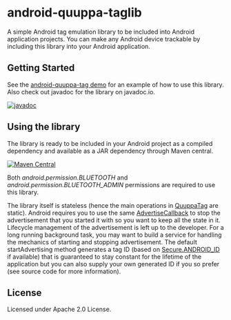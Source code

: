 # android-quuppa-taglib

A simple Android tag emulation library to be included into Android application projects. You can make any Android device trackable by including this library into your Android application.

## Getting Started

See the [android-quuppa-tag demo](https://github.com/quuppalabs/demo-android-quuppa-tag) for an example of how to use this library. Also check out javadoc for the library on javadoc.io.

[![javadoc](https://javadoc.io/badge2/com.quuppa/android-quuppa-taglib/javadoc.svg)](https://javadoc.io/doc/com.quuppa/android-quuppa-taglib) 

## Using the library

The library is ready to be included in your Android project as a compiled dependency and available as a JAR dependency through Maven central.

[![Maven Central](https://maven-badges.herokuapp.com/maven-central/com.quuppa/android-quuppa-taglib/badge.svg)](https://maven-badges.herokuapp.com/maven-central/com.quuppa/android-quuppa-taglib)

Both *android.permission.BLUETOOTH* and *android.permission.BLUETOOTH_ADMIN* permissions are required to use this library.

The library itself is stateless (hence the main operations in [QuuppaTag](https://github.com/quuppalabs/android-quuppa-taglib/blob/main/src/main/java/com/quuppa/tag/QuuppaTag.java) are static). Android requires you to use the same [AdvertiseCallback](https://developer.android.com/reference/android/bluetooth/le/AdvertiseCallback) to stop the advertisement that you started it with so you want to keep all the state in it. Lifecycle management of the advertisement is left up to the developer. For a long running background task, you may want to build a service for handling the mechanics of starting and stopping advertisement. The default startAdvertising method generates a tag ID (based on [Secure.ANDROID_ID](https://developer.android.com/reference/android/provider/Settings.Secure#ANDROID_ID) if available) that is guaranteed to stay constant for the lifetime of the application but you can also supply your own generated ID if you so prefer (see source code for more information).  

## License

Licensed under Apache 2.0 License.
